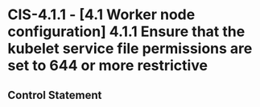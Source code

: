 # CIS-4.1.1 - \[4.1 Worker node configuration\] 4.1.1 Ensure that the kubelet service file permissions are set to 644 or more restrictive

## Control Statement
